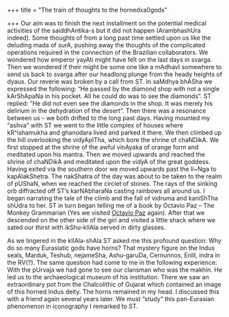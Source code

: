 +++
title = "The train of thoughts to the hornedxa0gods"

+++
Our aim was to finish the next installment on the potential medical
activities of the saiddhAntika-s but it did not happen (ArambhashUra
indeed). Some thoughts of from a long past time settled upon us like the
deluding mada of surA, pushing away the thoughts of the complicated
operations required in the connection of the Brazilian collaborators. We
wondered how emperor yayAti might have felt on the last days in svarga.
Then we wondered if their might be some one like a mAdhavI somewhere to
send us back to svarga after our headlong plunge from the heady heights
of dyaus. Our reverie was broken by a call from ST. In saMdhya bhASha we
expressed the following: “He passed by the diamond shop with not a
single kArShApaNa in his pocket. All he could do was to see the
diamonds”. ST replied: “He did not even see the diamonds in the shop.
It was merely his delirium in the dehydration of the desert”. Then there
was a resonance between us – we both drifted to the long past days.
Having mounted my “ashva” with ST we went to the little complex of
houses where kR^ishamukha and ghanodara lived and parked it there. We
then climbed up the hill overlooking the vidyApITha, which bore the
shrine of chaNDikA. We first stopped at the shrine of the awful vinAyaka
of orange form and meditated upon his mantra. Then we moved upwards and
reached the shrine of chaNDikA and meditated upon the vidyA of the great
goddess. Having exited via the southern door we moved upwards past the
li\~Nga to kapAlakShetra. The nakShatra of the day was about to be taken
to the realm of pUShaN, when we reached the circlet of stones. The rays
of the sinking orb diffracted off ST’s karNAbharaNa casting rainbows all
around us. I began narrating the tale of the climb and the fall of
vidruma and kaniShTha shUdra to her. ST in turn began telling me of a
book by Octavio Paz – The Monkey Grammarian (Yes we visited [Octavio
Paz](https://manasataramgini.wordpress.com/2007/02/15/the-greatest-temple-of-shiva/)
again). After that we descended on the other side of the giri and
visited a little shack where we sated our thirst with ikShu-kIlAla
served in dirty glasses.

As we lingered in the kIlAla-shAla ST asked me this profound question:
Why do so many Eurasiatic gods have horns? That mystery figure on the
Indus seals, Marduk, Teshub, nejameSha, Ashu-garuDa, Cernunnos, Enlil,
indra in the RV(?). The same question had come to me in the following
experience: With the pUrvaja we had gone to see our clansman who was the
makhin. He led us to the archaeological museum of his institution. There
we saw an extraordinary pot from the Chalcolithic of Gujarat which
contained an image of this horned Indus deity. The horns remained in my
head. I discussed this with a friend again several years later. We must
“study” this pan-Eurasian phenomenon in iconography I remarked to ST.

